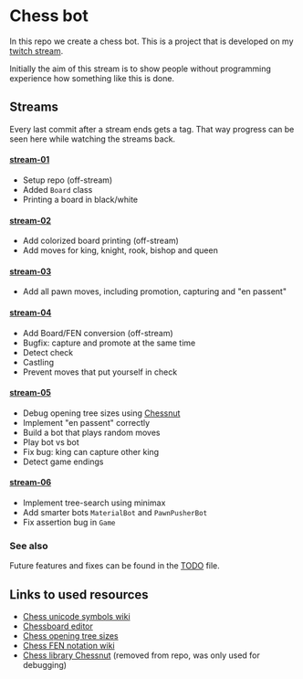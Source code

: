 # Chess bot

In this repo we create a chess bot. This is a project that is developed on my [twitch stream](https://twitch.tv/thebigmerp).

Initially the aim of this stream is to show people without programming experience how something like this is done.

## Streams

Every last commit after a stream ends gets a tag. That way progress can be seen here while watching the streams back.

#### [stream-01](https://github.com/lk16/chessbot/tree/stream-01)
- Setup repo (off-stream)
- Added `Board` class
- Printing a board in black/white

#### [stream-02](https://github.com/lk16/chessbot/tree/stream-01)
- Add colorized board printing (off-stream)
- Add moves for king, knight, rook, bishop and queen

#### [stream-03](https://github.com/lk16/chessbot/tree/stream-03)
- Add all pawn moves, including promotion, capturing and "en passent"

#### [stream-04](https://github.com/lk16/chessbot/tree/stream-04)
- Add Board/FEN conversion (off-stream)
- Bugfix: capture and promote at the same time
- Detect check
- Castling
- Prevent moves that put yourself in check

#### [stream-05](https://github.com/lk16/chessbot/tree/stream-05)
- Debug opening tree sizes using [Chessnut](https://github.com/cgearhart/Chessnut)
- Implement "en passent" correctly
- Build a bot that plays random moves
- Play bot vs bot
- Fix bug: king can capture other king
- Detect game endings

#### [stream-06](https://github.com/lk16/chessbot/tree/stream-06)
- Implement tree-search using minimax
- Add smarter bots `MaterialBot` and `PawnPusherBot`
- Fix assertion bug in `Game`

### See also
Future features and fixes can be found in the [TODO](./TODO.md) file.

## Links to used resources
- [Chess unicode symbols wiki](https://en.wikipedia.org/wiki/Chess_symbols_in_Unicode)
- [Chessboard editor](https://lichess.org/editor)
- [Chess opening tree sizes](https://www.chessprogramming.org/Perft_Results)
- [Chess FEN notation wiki](https://en.wikipedia.org/wiki/Forsyth%E2%80%93Edwards_Notation)
- [Chess library Chessnut](https://github.com/cgearhart/Chessnut) (removed from repo, was only used for debugging)
